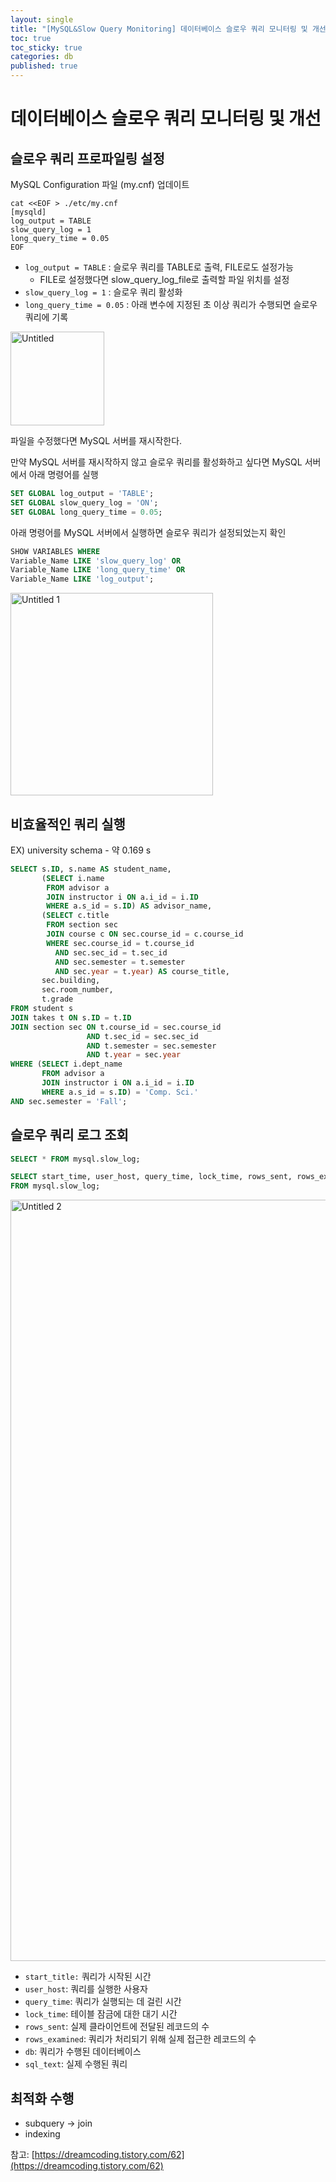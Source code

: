 ```yaml
---
layout: single
title: "[MySQL&Slow Query Monitoring] 데이터베이스 슬로우 쿼리 모니터링 및 개선"
toc: true
toc_sticky: true
categories: db
published: true
---
```


# 데이터베이스 슬로우 쿼리 모니터링 및 개선

## 슬로우 쿼리 프로파일링 설정

MySQL Configuration 파일 (my.cnf) 업데이트

```
cat <<EOF > ./etc/my.cnf
[mysqld]
log_output = TABLE
slow_query_log = 1
long_query_time = 0.05
EOF
```

- `log_output = TABLE` : 슬로우 쿼리를 TABLE로 출력, FILE로도 설정가능
    - FILE로 설정했다면 slow_query_log_file로 출력할 파일 위치를 설정
- `slow_query_log = 1` : 슬로우 쿼리 활성화
- `long_query_time = 0.05` : 아래 변수에 지정된 초 이상 쿼리가 수행되면 슬로우 쿼리에 기록

<img width="150" alt="Untitled" src="https://github.com/user-attachments/assets/ef233320-ff2a-428b-88cd-8b9746cfade0">

파일을 수정했다면 MySQL 서버를 재시작한다.

만약 MySQL 서버를 재시작하지 않고 슬로우 쿼리를 활성화하고 싶다면 MySQL 서버에서 아래 명령어를 실행

```sql
SET GLOBAL log_output = 'TABLE';
SET GLOBAL slow_query_log = 'ON';
SET GLOBAL long_query_time = 0.05;
```

아래 명령어를 MySQL 서버에서 실행하면 슬로우 쿼리가 설정되었는지 확인

```sql
SHOW VARIABLES WHERE
Variable_Name LIKE 'slow_query_log' OR
Variable_Name LIKE 'long_query_time' OR
Variable_Name LIKE 'log_output';
```

<img width="324" alt="Untitled 1" src="https://github.com/user-attachments/assets/cdaf366f-083a-4dc0-a4c1-67d1d8aa6a28">

## 비효율적인 쿼리 실행

EX) university schema - 약 0.169 s

```sql
SELECT s.ID, s.name AS student_name,
       (SELECT i.name
        FROM advisor a
        JOIN instructor i ON a.i_id = i.ID
        WHERE a.s_id = s.ID) AS advisor_name,
       (SELECT c.title
        FROM section sec
        JOIN course c ON sec.course_id = c.course_id
        WHERE sec.course_id = t.course_id
          AND sec.sec_id = t.sec_id
          AND sec.semester = t.semester
          AND sec.year = t.year) AS course_title,
       sec.building,
       sec.room_number,
       t.grade
FROM student s
JOIN takes t ON s.ID = t.ID
JOIN section sec ON t.course_id = sec.course_id
                 AND t.sec_id = sec.sec_id
                 AND t.semester = sec.semester
                 AND t.year = sec.year
WHERE (SELECT i.dept_name
       FROM advisor a
       JOIN instructor i ON a.i_id = i.ID
       WHERE a.s_id = s.ID) = 'Comp. Sci.'
AND sec.semester = 'Fall';
```

## 슬로우 쿼리 로그 조회

```sql
SELECT * FROM mysql.slow_log;

SELECT start_time, user_host, query_time, lock_time, rows_sent, rows_examined, db, CONVERT(sql_text USING utf8 ) sql_text
FROM mysql.slow_log;
```

<img width="1218" alt="Untitled 2" src="https://github.com/user-attachments/assets/34d34e48-baf8-4859-84d3-bf099a9e675a">

- `start_title:` 쿼리가 시작된 시간
- `user_host`: 쿼리를 실행한 사용자
- `query_time`: 쿼리가 실행되는 데 걸린 시간
- `lock_time`: 테이블 잠금에 대한 대기 시간
- `rows_sent`: 실제 클라이언트에 전달된 레코드의 수
- `rows_examined`: 쿼리가 처리되기 위해 실제 접근한 레코드의 수
- `db`: 쿼리가 수행된 데이터베이스
- `sql_text`: 실제 수행된 쿼리

## 최적화 수행

- subquery → join
- indexing

참고: [https://dreamcoding.tistory.com/62](https://dreamcoding.tistory.com/62)
